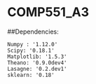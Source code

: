 # COMP551_A3
##Dependencies:
```
Numpy : '1.12.0'
Scipy: '0.18.1'
Matplotlib: '1.5.3'
Theano: '0.9.0dev4'
Lasagne: '0.2.dev1'
sklearn: '0.18'
```


